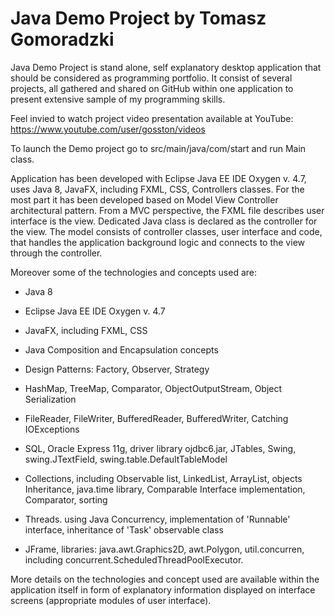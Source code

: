 # Java Demo Project by Tomasz Gomoradzki

Java Demo Project is stand alone, self explanatory desktop application that should be considered as programming portfolio.
It consist of several projects, all gathered and shared on GitHub within one application to present extensive sample of my programming skills.

Feel invied to watch project video presentation available at YouTube: https://www.youtube.com/user/gosston/videos

To launch the Demo project go to src/main/java/com/start and run Main class.

Application has been developed with Eclipse Java EE IDE Oxygen v. 4.7, uses Java 8, JavaFX, including FXML, CSS, Controllers classes. For the most part it has been developed based on Model View Controller architectural pattern. From a MVC perspective, the FXML file describes user interface is the view. Dedicated Java class is declared as the controller for the view. The model consists of controller classes, user interface and code, that handles the application background logic and connects to the view through the controller.


Moreover some of the technologies and concepts used are:

- Java 8
- Eclipse Java EE IDE Oxygen v. 4.7
- JavaFX, including FXML, CSS

- Java Composition and Encapsulation concepts
- Design Patterns: Factory, Observer, Strategy
- HashMap, TreeMap, Comparator, ObjectOutputStream, Object Serialization
- FileReader, FileWriter, BufferedReader,  BufferedWriter, Catching IOExceptions
- SQL, Oracle Express 11g, driver library ojdbc6.jar, JTables, Swing, swing.JTextField, swing.table.DefaultTableModel
- Collections, including Observable list, LinkedList, ArrayList, objects Inheritance, java.time library, Comparable Interface implementation, Comparator, sorting
- Threads. using Java Concurrency, implementation of 'Runnable' interface, inheritance of 'Task' observable class
- JFrame, libraries: java.awt.Graphics2D, awt.Polygon, util.concurren, including concurrent.ScheduledThreadPoolExecutor.

More details on the technologies and concept used are available within the application itself in form of explanatory information displayed on interface screens (appropriate modules of user interface).